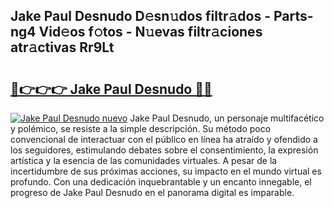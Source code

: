 ## Jake Paul Desnudo D𝚎sn𝚞dos filtr𝚊dos - Parts-ng4 Vid𝚎os f𝚘tos - N𝚞evas filtr𝚊ciones atr𝚊ctivas Rr9Lt

# <h2><a href="http://mb92842.tromn.icu/?c=Jake+Paul+Desnudo">🔗👉👉👉 Jake Paul Desnudo 🔗🔗</a></h2>

[![Jake Paul Desnudo nuevo](https://i.imgur.com/pEAQMta.gif)](http://mb92842.tromn.icu/?c=Jake+Paul+Desnudo)
Jake Paul Desnudo, un personaje multifacético y polémico, se resiste a la simple descripción. Su método poco convencional de interactuar con el público en línea ha atraído y ofendido a los seguidores, estimulando debates sobre el consentimiento, la expresión artística y la esencia de las comunidades virtuales. A pesar de la incertidumbre de sus próximas acciones, su impacto en el mundo virtual es profundo. Con una dedicación inquebrantable y un encanto innegable, el progreso de Jake Paul Desnudo en el panorama digital es imparable.
